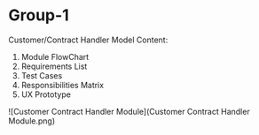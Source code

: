 # Group-1
Customer/Contract Handler Model 
Content:
1. Module FlowChart
2. Requirements List
3. Test Cases
4. Responsibilities Matrix
5. UX Prototype

![Customer Contract Handler Module](Customer Contract Handler Module.png)
